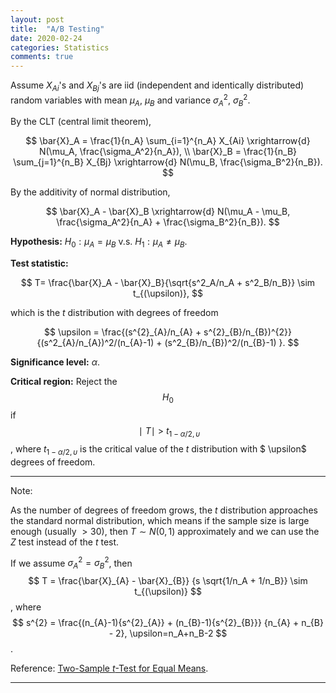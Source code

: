 ```yaml
---
layout: post
title:  "A/B Testing"
date: 2020-02-24
categories: Statistics
comments: true
---
```


Assume $X_{Ai}$'s and $X_{Bj}$'s are iid (independent and identically distributed) random variables with mean $\mu_A$, $\mu_B$ and variance $\sigma^2_A$, $\sigma^2_B$.

By the CLT (central limit theorem), 

$$
\bar{X}_A = \frac{1}{n_A} \sum_{i=1}^{n_A} X_{Ai} \xrightarrow{d} N(\mu_A, \frac{\sigma_A^2}{n_A}), \\
\bar{X}_B = \frac{1}{n_B} \sum_{j=1}^{n_B} X_{Bj} \xrightarrow{d} N(\mu_B, \frac{\sigma_B^2}{n_B}).
$$

By the additivity of normal distribution,

$$
\bar{X}_A - \bar{X}_B \xrightarrow{d} N(\mu_A - \mu_B, \frac{\sigma_A^2}{n_A} + \frac{\sigma_B^2}{n_B}).
$$

**Hypothesis:** $H_0: \mu_A=\mu_B \text{  v.s. } H_1: \mu_A \neq \mu_B$.

**Test statistic:** 

$$
T= \frac{\bar{X}_A - \bar{X}_B}{\sqrt{s^2_A/n_A + s^2_B/n_B}} \sim t_{(\upsilon)},
$$

which is the $t$ distribution with degrees of freedom

$$
\upsilon = \frac{(s^{2}_{A}/n_{A} + s^{2}_{B}/n_{B})^{2}} {(s^2_{A}/n_{A})^2/(n_{A}-1) + (s^2_{B}/n_{B})^2/(n_{B}-1) }.
$$

**Significance level:** $\alpha$.

**Critical region:** Reject the $$H_0$$ if $$\ \mid\ T\mid \ >\ t_{1- \alpha/2, \upsilon} $$, where $t_{1- \alpha/2, \upsilon}$ is the critical value of the $t$ distribution with $ \upsilon$ degrees of freedom. 

---

Note: 

As the number of degrees of freedom grows, the *t* distribution approaches the standard normal distribution, which means if the sample size is large enough (usually $>30$), then $T \sim N(0,1)$ approximately and we can use the $Z$ test instead of the $t$ test. 

If we assume $\sigma^2_A = \sigma^2_B$, then $$ T = \frac{\bar{X}_{A} - \bar{X}_{B}} {s \sqrt{1/n_A + 1/n_B}} \sim t_{(\upsilon)} $$, where $$ s^{2} = \frac{(n_{A}-1){s^{2}_{A}} + (n_{B}-1){s^{2}_{B}}} {n_{A} + n_{B} - 2}, \upsilon=n_A+n_B-2 $$. 



Reference: [Two-Sample *t*-Test for Equal Means](https://www.itl.nist.gov/div898/handbook/eda/section3/eda353.htm).



---





